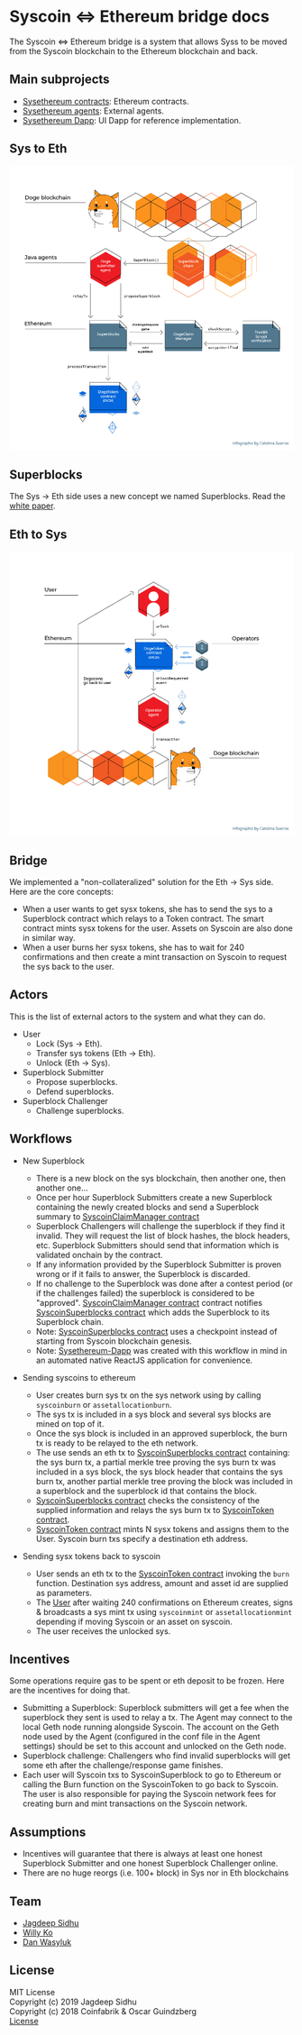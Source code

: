 # Syscoin <=> Ethereum bridge docs

The Syscoin <=> Ethereum bridge is a system that allows Syss to be moved from the Syscoin blockchain to the Ethereum blockchain and back.


## Main subprojects
* [Sysethereum contracts](https://github.com/syscoin/sysethereum-contracts): Ethereum contracts.
* [Sysethereum agents](https://github.com/syscoin/sysethereum-agents): External agents.
* [Sysethereum Dapp](https://github.com/syscoin/sysethereum-dapp): UI Dapp for reference implementation.
## Sys to Eth

![Design](./design.png)

## Superblocks

The Sys -> Eth side uses a new concept we named Superblocks. Read the [white paper](superblocks/superblocks-white-paper.pdf).


## Eth to Sys

![Design](./design-eth2sys.png)

## Bridge

We implemented a "non-collateralized" solution for the Eth -> Sys side. Here are the core concepts:

* When a user wants to get sysx tokens, she has to send the sys to a Superblock contract which relays to a Token contract. The smart contract mints sysx tokens for the user. Assets on Syscoin are also done in similar way.
* When a user burns her sysx tokens, she has to wait for 240 confirmations and then create a mint transaction on Syscoin to request the sys back to the user.

## Actors

This is the list of external actors to the system and what they can do.

* User
  * Lock (Sys -> Eth).
  * Transfer sys tokens (Eth -> Eth).
  * Unlock (Eth -> Sys).
* Superblock Submitter
  * Propose superblocks.
  * Defend superblocks.
* Superblock Challenger
  * Challenge superblocks.


## Workflows
* New Superblock
  * There is a new block on the sys blockchain, then another one, then another one...
  * Once per hour Superblock Submitters create a new Superblock containing the newly created blocks and send a Superblock summary to [SyscoinClaimManager contract](https://github.com/syscoin/sysethereum-contracts/blob/master/contracts/SyscoinClaimManager.sol)
  * Superblock Challengers will challenge the superblock if they find it invalid. They will request the list of block hashes, the block headers, etc. Superblock Submitters should send that information which is validated onchain by the contract.
  * If any information provided by the Superblock Submitter is proven wrong or if it fails to answer, the Superblock is discarded.
  * If no challenge to the Superblock was done after a contest period (or if the challenges failed) the superblock is considered to be "approved". [SyscoinClaimManager contract](https://github.com/syscoin/sysethereum-contracts/blob/master/contracts/SyscoinClaimManager.sol) contract notifies [SyscoinSuperblocks contract](https://github.com/syscoin/sysethereum-contracts/blob/master/contracts/SyscoinSuperblocks.sol) which adds the Superblock to its Superblock chain.
  * Note: [SyscoinSuperblocks contract](https://github.com/syscoin/sysethereum-contracts/blob/master/contracts/SyscoinSuperblocks.sol) uses a checkpoint instead of starting from Syscoin blockchain genesis.
  * Note: [Sysethereum-Dapp](https://github.com/syscoin/sysethereum-dapp) was created with this workflow in mind in an automated native ReactJS application for convenience.

* Sending syscoins to ethereum
  * User creates burn sys tx on the sys network using by calling `syscoinburn` or `assetallocationburn`.
  * The sys tx is included in a sys block and several sys blocks are mined on top of it.
  * Once the sys block is included in an approved superblock, the burn tx is ready to be relayed to the eth network.
  * The use sends an eth tx to [SyscoinSuperblocks contract](https://github.com/syscoin/sysethereum-contracts/blob/master/contracts/SyscoinSuperblocks.sol) containing: the sys burn tx, a partial merkle tree proving the sys burn tx was included in a sys block, the sys block header that contains the sys burn tx, another partial merkle tree proving the block was included in a superblock and the superblock id that contains the block.
  * [SyscoinSuperblocks contract](https://github.com/syscoin/sysethereum-contracts/blob/master/contracts/SyscoinSuperblocks.sol) checks the consistency of the supplied information and relays the sys burn tx to [SyscoinToken contract](https://github.com/syscoin/sysethereum-contracts/blob/master/contracts/token/SyscoinToken.sol).
  * [SyscoinToken contract](https://github.com/syscoin/sysethereum-contracts/blob/master/contracts/token/SyscoinToken.sol) mints N sysx tokens and assigns them to the User. Syscoin burn txs specify a destination eth address.


* Sending sysx tokens back to syscoin
  * User sends an eth tx to the [SyscoinToken contract](https://github.com/syscoin/sysethereum-contracts/blob/master/contracts/token/SyscoinToken.sol) invoking the `burn` function. Destination sys address, amount and asset id are supplied as parameters.
  * The [User](https://github.com/syscoin/sysethereum-agents) after waiting 240 confirmations on Ethereum creates, signs & broadcasts a sys mint tx using `syscoinmint` or  `assetallocationmint` depending if moving Syscoin or an asset on syscoin. 
  * The user receives the unlocked sys.

## Incentives

Some operations require gas to be spent or eth deposit to be frozen. Here are the incentives for doing that.

* Submitting a Superblock: Superblock submitters will get a fee when the superblock they sent is used to relay a tx. The Agent may connect to the local Geth node running alongside Syscoin. The account on the Geth node used by the Agent (configured in the conf file in the Agent settings) should be set to this account and unlocked on the Geth node.
* Superblock challenge: Challengers who find invalid superblocks will get some eth after the challenge/response game finishes.
* Each user will Syscoin txs to SyscoinSuperblock to go to Ethereum or calling the Burn function on the SyscoinToken to go back to Syscoin. The user is also responsible for paying the Syscoin network fees for creating burn and mint transactions on the Syscoin network.


## Assumptions
* Incentives will guarantee that there is always at least one honest Superblock Submitter and one honest Superblock Challenger online.
* There are no huge reorgs (i.e. 100+ block) in Sys nor in Eth blockchains

## Team

* [Jagdeep Sidhu](https://github.com/sidhujag)
* [Willy Ko](https://github.com/willyk)
* [Dan Wasyluk](https://github.com/dwasyluk)

## License

MIT License<br/>
Copyright (c) 2019 Jagdeep Sidhu <br/>
Copyright (c) 2018 Coinfabrik & Oscar Guindzberg<br/>
[License](LICENSE)
